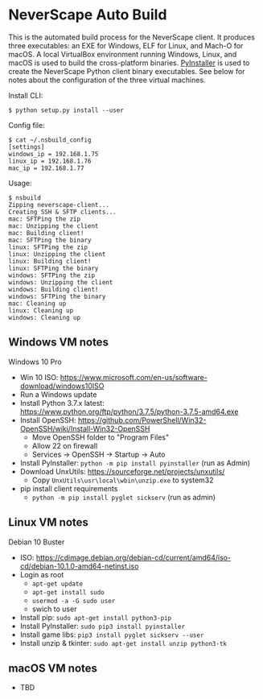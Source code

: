 # NeverScape Auto Build

This is the automated build process for the NeverScape client. It produces three executables: an EXE for Windows, ELF for Linux, and Mach-O for macOS. A local VirtualBox environment running Windows, Linux, and macOS is used to build the cross-platform binaries. [PyInstaller](https://www.pyinstaller.org/) is used to create the NeverScape Python client binary executables. See below for notes about the configuration of the  three virtual machines.

Install CLI:
```
$ python setup.py install --user
```

Config file:
```
$ cat ~/.nsbuild_config
[settings]
windows_ip = 192.168.1.75
linux_ip = 192.168.1.76
mac_ip = 192.168.1.77
```

Usage:
```
$ nsbuild
Zipping neverscape-client...
Creating SSH & SFTP clients...
mac: SFTPing the zip
mac: Unzipping the client
mac: Building client!
mac: SFTPing the binary
linux: SFTPing the zip
linux: Unzipping the client
linux: Building client!
linux: SFTPing the binary
windows: SFTPing the zip
windows: Unzipping the client
windows: Building client!
windows: SFTPing the binary
mac: Cleaning up
linux: Cleaning up
windows: Cleaning up
```

## Windows VM notes

Windows 10 Pro

* Win 10 ISO: https://www.microsoft.com/en-us/software-download/windows10ISO
* Run a Windows update
* Install Python 3.7.x latest: https://www.python.org/ftp/python/3.7.5/python-3.7.5-amd64.exe
* Install OpenSSH: https://github.com/PowerShell/Win32-OpenSSH/wiki/Install-Win32-OpenSSH
    * Move OpenSSH folder to "Program Files"
    * Allow 22 on firewall
    * Services -> OpenSSH -> Startup -> Auto
* Install PyInstaller: `python -m pip install pyinstaller` (run as Admin)
* Download UnxUtils: https://sourceforge.net/projects/unxutils/
    * Copy `UnxUtils\usr\local\wbin\unzip.exe` to system32
* pip install client requirements
    * `python -m pip install pyglet sickserv` (run as admin)

## Linux VM notes

Debian 10 Buster

* ISO: https://cdimage.debian.org/debian-cd/current/amd64/iso-cd/debian-10.1.0-amd64-netinst.iso
* Login as root
    * `apt-get update`
    * `apt-get install sudo`
    * `usermod -a -G sudo user`
    * swich to user
* Install pip: `sudo apt-get install python3-pip`
* Install PyInstaller: `sudo pip3 install pyinstaller`
* Install game libs: `pip3 install pyglet sickserv --user`
* Install unzip & tkinter: `sudo apt-get install unzip python3-tk`

## macOS VM notes

* TBD
